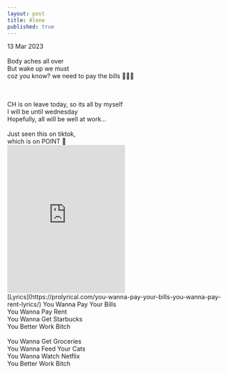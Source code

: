 ```yaml
---
layout: post
title: Alone
published: true
---
```

13 Mar 2023
<br>
<br>
Body aches all over
<br>
But wake up we must
<br>
coz you know? we need to pay the bills 🤷🏻‍♀️
<br>
<!--more-->
<br>
<br>
CH is on leave today, so its all by myself
<br>
I will be until wednesday
<br>
Hopefully, all will be well at work...
<br>
<br>
Just seen this on tiktok,
<br>
which is on POINT 🥲
<br>
<iframe width="270" height="340" src="https://www.youtube.com/embed/EtNPHV-lwjw" frameborder="0" allow="accelerometer; autoplay; encrypted-media; gyroscope; picture-in-picture" allowfullscreen></iframe>
<br>
[Lyrics](https://prolyrical.com/you-wanna-pay-your-bills-you-wanna-pay-rent-lyrics/)
You Wanna Pay Your Bills
<br>
You Wanna Pay Rent
<br>
You Wanna Get Starbucks
<br>
You Better Work Bitch
<br>
<br>
You Wanna Get Groceries
<br>
You Wanna Feed Your Cats
<br>
You Wanna Watch Netflix
<br>
You Better Work Bitch

